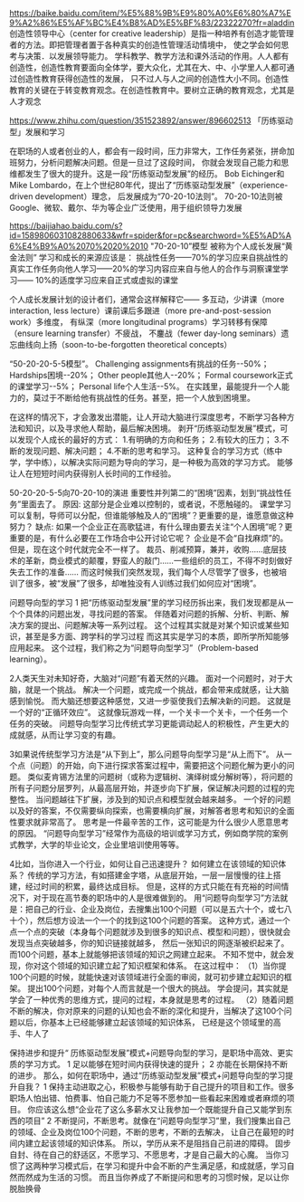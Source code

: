 
https://baike.baidu.com/item/%E5%88%9B%E9%80%A0%E6%80%A7%E9%A2%86%E5%AF%BC%E4%B8%AD%E5%BF%83/22322270?fr=aladdin
创造性领导中心（center for creative leadership）是指一种培养有创造才能管理者的方法。即把管理者置于各种真实的创造性管理活动情境中，
使之学会如何思考与决策．以发展领导能力。 
学科教学、教学方法和课外活动的作用。人人都有创造性，创造性教育要面向全体学，要大众化，尤其在大、中、小学里人人都可通过创造性教育获得创造性的发展，
只不过人与人之间的创造性大小不同。创造性教育的关键在于转变教育观念。在创造性教育中。要树立正确的教育观念，尤其是人才观念

https://www.zhihu.com/question/351523892/answer/896602513
「历练驱动型」发展和学习  

在职场的人或者创业的人，都会有一段时间，压力非常大，工作任务紧张，拼命加班努力，分析问题解决问题。但是一旦过了这段时间，
你就会发现自己能力和思维都发生了很大的提升。这是一段“历练驱动型发展”的经历。
Bob Eichinger和 Mike Lombardo，在上个世纪80年代，提出了“历练驱动型发展”（experience-driven development）理念，
后发展成为“70-20-10法则”。
70-20-10法则被Google、微软、戴尔、华为等企业广泛使用，用于组织领导力发展

https://baijiahao.baidu.com/s?id=1589806031082880633&wfr=spider&for=pc&searchword=%E5%AD%A6%E4%B9%A0%2070%2020%2010
"70-20-10”模型   被称为个人成长发展“黄金法则”
学习和成长的来源应该是：
挑战性任务——70%的学习应来自挑战性的真实工作任务向他人学习——20%的学习内容应来自与他人的合作与洞察课堂学习——
10%的适度学习应来自正式或虚拟的课堂


个人成长发展计划的设计者们，通常会这样解释它——
多互动，少讲课（more interaction, less lecture）课前课后多跟进（more pre-and-post-session work）多维度，
有纵深（more longitudinal programs）学习转移有保障（ensure learning transfer）不疲战，
不鏖战（fewer day-long seminars）遗忘曲线向上扬（soon-to-be-forgotten theoretical concepts）



“50-20-20-5-5模型”。
Challenging assignments有挑战的任务--50%；
Hardships困境--20%；
Other people其他人--20%；
Formal coursework正式的课堂学习--5%；
Personal life个人生活--5%。
在实践里，最能提升一个人能力的，莫过于不断给他有挑战性的任务。甚至，把一个人放到困境里。

在这样的情况下，才会激发出潜能，让人开动大脑进行深度思考，不断学习各种方法和知识，以及寻求他人帮助，最后解决困境。
剥开“历练驱动型发展”模式，可以发现个人成长的最好的方式：
1.有明确的方向和任务；
2.有较大的压力；
3.不断的发现问题、解决问题；
4.不断的思考和学习。
这种复合的学习方式（练中学，学中练），以解决实际问题为导向的学习，是一种极为高效的学习方式。
能够让人在短短时间内获得别人长时间的工作经验。


50-20-20-5-5向70-20-10的演进
重要性并列第二的“困境”因素，划到“挑战性任务”里面去了。
原因:
这部分是企业难以控制的，或者说，不愿触碰的。
课堂学习可以复制，导师可以分配，但谁能够触及人的“困境”？更重要的是，谁愿意做这种努力？
缺点:
如果一个企业正在高歌猛进，有什么理由要去关注“个人困境”呢？更重要的是，有什么必要在工作场合中公开讨论它呢？
企业是不会“自找麻烦”的。
但是，现在这个时代就完全不一样了。
裁员、削减预算，兼并，收购……底层技术的革新，商业模式的颠覆，野蛮人的敲门……一些组织的员工，不得不时刻做好失去工作的准备……
而这时候我们突然发现，我们每个人尽管学了很多，也被培训了很多，被“发展”了很多，却唯独没有人训练过我们如何应对“困境”。




问题导向型的学习
1
把“历练驱动型发展”里的学习经历拆出来，我们发现都是从一个个具体的问题出发，寻找问题的答案。
伴随着对问题的拆解、分析、判断、解决方案的提出、问题解决等一系列过程。
这个过程其实就是对某个知识或某些知识，甚至是多方面、跨学科的学习过程
而这其实是学习的本质，即所学所知能够应用起来。
这个过程，我们称之为“问题导向型学习”（Problem-based learning）。

2人类天生对未知好奇，大脑对“问题”有着天然的兴趣。
面对一个问题时，对于大脑，就是一个挑战。
解决一个问题，或完成一个挑战，都会带来成就感，让大脑感到愉悦。
而大脑还想要这种感觉，又进一步驱使我们去解决新的问题。
这就是一个好的“正循环效应”。
这就像玩游戏一样，一个关卡一个关卡，一个任务一个任务的突破。
问题导向型学习比传统式学习更能调动起人的积极性，产生更大的成就感，从而让学习变的有趣。


3如果说传统型学习方法是“从下到上”，那么问题导向型学习是“从上而下”。
从一个点（问题）的开始，向下进行探求答案过程中，需要把这个问题化解为更小的问题。
类似麦肯锡方法里的问题树（或称为逻辑树、演绎树或分解树等），将问题的所有子问题分层罗列，从最高层开始，并逐步向下扩展，保证解决问题的过程的完整性。
当问题越往下扩展，涉及到的知识点和模型就会越来越多。
一个好的问题以及好的答案，不仅需要纵向探索，也需要横向扩展，对解答者思考和知识的全面性要求就非常高了。
思考是一件最辛苦的工作，这可能是为什么很少人愿意思考的原因。
“问题导向型学习”经常作为高级的培训或学习方式，例如商学院的案例式教学，大学的毕业论文，企业里培训使用等等。

4比如，当你进入一个行业，如何让自己迅速提升？
如何建立在该领域的知识体系？
传统的学习方法，有如搭建金字塔，从底层开始，一层一层慢慢的往上搭建，经过时间的积累，最终达成目标。
但是，这样的方式只能在有充裕的时间情况下，对于现在高节奏的职场中的人是很难做到的。
用“问题导向型学习”方法就是：把自己的行业、企业及岗位，去搜集出100个问题（可以是五六十个，或七八十个），然后想方设法一个一个的找到这100个问题的答案。
这种方式，通过一个点一个点的突破（本身每个问题就涉及到很多的知识点、模型和问题），很快就会发现当点突破越多，你的知识链接就越多，
然后一张知识的网逐渐被织起来了。
而100个问题，基本上就能够把该领域的知识之网建立起来。
不知不觉中，就会发现，你对这个领域的知识建立起了知识框架和体系。
在这过程中：
（1）当你提100个问题的时候，就能快速对该领域进行全面的审阅，就可初步建立起知识的框架。
提出100个问题，对每个人而言就是一个很大的挑战。
学会提问，其实就是学会了一种优秀的思维方式，提问的过程，本身就是思考的过程。
（2）随着问题不断的解决，你对原来的问题的认知也会不断的深化和提升，当解决了这100个问题以后，你基本上已经能够建立起该领域的知识体系，
已经是这个领域里的高手、牛人了


保持进步和提升“
历练驱动型发展”模式+问题导向型的学习，是职场中高效、更实质的学习方式。
1 足以能够在短时间内获得快速的提升；
2 亦能在长期保持不断的进步。
那么，如何在职场中，通过“历练驱动型发展”模式+问题导向型的学习提升自我？
1 保持主动进取之心，积极参与能够有助于自己提升的项目和工作。很多职场人怕出错、怕费事、怕自己能力不足等不愿参加一些看起来困难或者麻烦的项目。
你应该这么想“企业花了这么多薪水又让我参加一个既能提升自己又能学到东西的项目”
2 不断提问，不断思考。就像在“问题导向型学习”里，我们搜集出自己的领域、企业及岗位100个问题，不断的思考，不断的去解决，
  让自己在最短的时间内建立起该领域的知识体系。
所以，学历从来不是阻挡自己前进的障碍。
固步自封、待在自己的舒适区，不愿学习、不愿思考，才是自己最大的心魔。
当你习惯了这两种学习模式后，在学习和提升中会不断的产生满足感，和成就感，学习自然而然成为生活的习惯。
而且当你养成了不断提问和思考的习惯时候，足以让你脱胎换骨


